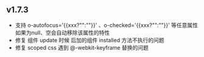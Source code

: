 ﻿## v1.7.3

* 支持 o-autofocus='{{xxx?"":""}}' 、o-checked='{{xxx?"":""}}' 等任意属性如果为null、空会自动移除该属性的特性
* 修复 组件 update 时候 后加的组件 installed 方法不执行的问题
* 修复 scoped css 遇到 @-webkit-keyframe 替换的问题